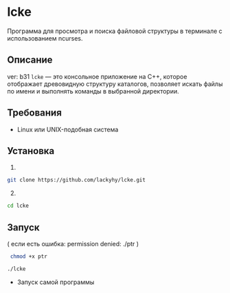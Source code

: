 # lcke

Программа для просмотра и поиска файловой структуры в терминале с использованием ncurses.

## Описание

ver: b31
`lcke` — это консольное приложение на C++, которое отображает древовидную структуру каталогов, позволяет искать файлы по имени и выполнять команды в выбранной директории.

## Требования

- Linux или UNIX-подобная система

## Установка 

1)
```bash
git clone https://github.com/lackyhy/lcke.git
```
2)
```bash
cd lcke
```

## Запуск
 ( если есть ошибка: permission denied: ./ptr )
```bash
 chmod +x ptr
```

 ```bash
./lcke
```
 - Запуск самой программы

